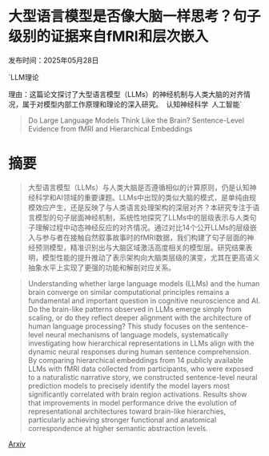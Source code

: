 # 大型语言模型是否像大脑一样思考？句子级别的证据来自fMRI和层次嵌入

发布时间：2025年05月28日

`LLM理论

理由：这篇论文探讨了大型语言模型（LLMs）的神经机制与人类大脑的对齐情况，属于对模型内部工作原理和理论的深入研究。` `认知神经科学` `人工智能`

> Do Large Language Models Think Like the Brain? Sentence-Level Evidence from fMRI and Hierarchical Embeddings

# 摘要

> 大型语言模型（LLMs）与人类大脑是否遵循相似的计算原则，仍是认知神经科学和AI领域的重要课题。LLMs中出现的类似大脑的模式，是单纯由规模效应产生，还是反映了与人类语言处理架构的深层对齐？本研究专注于语言模型的句子层面神经机制，系统性地探究了LLMs中的层级表示与人类句子理解过程中动态神经反应的对齐情况。通过对比14个公开LLMs的层级嵌入与参与者在接触自然叙事故事时的fMRI数据，我们构建了句子层面的神经预测模型，精准识别出与大脑区域激活高度相关的模型层。研究结果表明，模型性能的提升推动了表示架构向大脑类层级的演变，尤其在更高语义抽象水平上实现了更强的功能和解剖对应关系。

> Understanding whether large language models (LLMs) and the human brain converge on similar computational principles remains a fundamental and important question in cognitive neuroscience and AI. Do the brain-like patterns observed in LLMs emerge simply from scaling, or do they reflect deeper alignment with the architecture of human language processing? This study focuses on the sentence-level neural mechanisms of language models, systematically investigating how hierarchical representations in LLMs align with the dynamic neural responses during human sentence comprehension. By comparing hierarchical embeddings from 14 publicly available LLMs with fMRI data collected from participants, who were exposed to a naturalistic narrative story, we constructed sentence-level neural prediction models to precisely identify the model layers most significantly correlated with brain region activations. Results show that improvements in model performance drive the evolution of representational architectures toward brain-like hierarchies, particularly achieving stronger functional and anatomical correspondence at higher semantic abstraction levels.

[Arxiv](https://arxiv.org/abs/2505.22563)